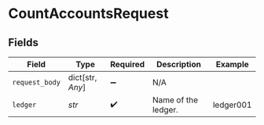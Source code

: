 # CountAccountsRequest


## Fields

| Field               | Type                | Required            | Description         | Example             |
| ------------------- | ------------------- | ------------------- | ------------------- | ------------------- |
| `request_body`      | dict[str, *Any*]    | :heavy_minus_sign:  | N/A                 |                     |
| `ledger`            | *str*               | :heavy_check_mark:  | Name of the ledger. | ledger001           |